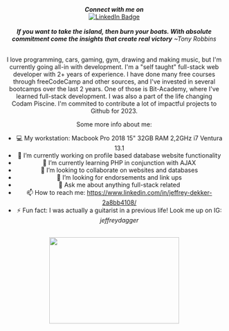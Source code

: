 <div align="center"> 
  <em><strong>Connect with me on</em></strong>
 </div>
<div id="badges" align="center">
  <a href="https://www.linkedin.com/in/jeffrey-dekker-2a8bb4108/">
    <img src="https://img.shields.io/badge/LinkedIn-blue?style=for-the-badge&logo=linkedin&logoColor=white" alt="LinkedIn Badge"/>
  </a>
</div>

<br>

<div align="center">
  <em><strong> If you want to take the island, then burn your boats. With absolute commitment come the insights that create real victory</strong></em>
  <em>~Tony Robbins</em>
  
  <br>
  <br>

  I love programming, cars, gaming, gym, drawing and making music, but I'm currently going all-in 
  with development.
  I'm a "self taught" full-stack web developer with 2+ years of experience. I have done many free courses through freeCodeCamp and other sources, and I've invested in several bootcamps over the last 2 years. One of those is Bit-Academy, where I've learned full-stack development. I was also a part of the life changing Codam Piscine. I'm commited to contribute a lot of impactful projects to Github for 2023.

  Some more info about me:
  - 💻 My workstation: Macbook Pro 2018 15" 32GB RAM 2,2GHz i7 Ventura 13.1
  - 🔭 I’m currently working on profile based database website functionality
  - 🌱 I’m currently learning PHP in conjunction with AJAX
  - 👯 I’m looking to collaborate on websites and databases
  - 🤔 I’m looking for endorsements and link ups
  - 💬 Ask me about anything full-stack related
  - 📫 How to reach me: https://www.linkedin.com/in/jeffrey-dekker-2a8bb4108/
  - ⚡ Fun fact: I was actually a guitarist in a previous life! Look me up on IG: <em>jeffreydagger</em>
</div>

<br>

<div id="header" align="center">
  <img src="https://media.giphy.com/media/qgQUggAC3Pfv687qPC/giphy.gif" width="300" height="200"/>
</div>
